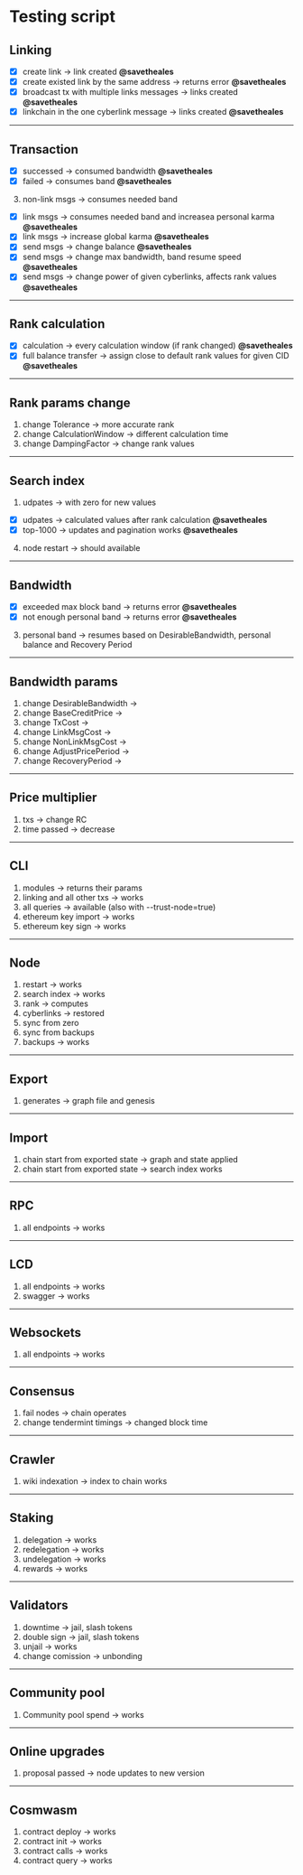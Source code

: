 # Testing script

## Linking

- [x] create link -> link created **@savetheales**
- [x] create existed link by the same address -> returns error **@savetheales**
- [x] broadcast tx with multiple links messages -> links created **@savetheales**
- [x] linkchain in the one cyberlink message -> links created **@savetheales**

____________

## Transaction

- [x] successed -> consumed bandwidth **@savetheales**
- [x] failed -> consumes band **@savetheales**
3. non-link msgs -> consumes needed band
- [x] link msgs -> consumes needed band and increasea personal karma **@savetheales**
- [x] link msgs -> increase global karma **@savetheales**
- [x] send msgs -> change balance **@savetheales**
- [x] send msgs -> change max bandwidth, band resume speed **@savetheales**
- [x] send msgs -> change power of given cyberlinks, affects rank values **@savetheales**

____________

## Rank calculation

- [x] calculation -> every calculation window (if rank changed) **@savetheales**
- [x] full balance transfer -> assign close to default rank values for given CID **@savetheales**

____________

## Rank params change

1. change Tolerance -> more accurate rank
2. change CalculationWindow -> different calculation time
3. change DampingFactor -> change rank values

____________

## Search index

1. udpates -> with zero for new values
- [x] udpates -> calculated values after rank calculation **@savetheales**
- [x] top-1000 -> updates and pagination works **@savetheales**
4. node restart -> should available

____________

## Bandwidth

- [x] exceeded max block band -> returns error **@savetheales**
- [x] not enough personal band -> returns error **@savetheales**
3. personal band -> resumes based on DesirableBandwidth, personal balance and Recovery Period

____________

## Bandwidth params

1. change DesirableBandwidth ->
2. change BaseCreditPrice ->
3. change TxCost ->
4. change LinkMsgCost ->
5. change NonLinkMsgCost ->
6. change AdjustPricePeriod ->
7. change RecoveryPeriod ->

____________

## Price multiplier

1. txs -> change RC
2. time passed -> decrease

____________

## CLI

1. modules -> returns their params
2. linking and all other txs -> works
3. all queries -> available (also with --trust-node=true)
4. ethereum key import -> works
5. ethereum key sign -> works

____________

## Node

1. restart -> works
2. search index -> works
3. rank -> computes
4. cyberlinks -> restored
5. sync from zero
6. sync from backups
7. backups -> works

____________

## Export

1. generates -> graph file and genesis

____________

## Import

1. chain start from exported state -> graph and state applied
2. chain start from exported state -> search index works

____________

## RPC

1. all endpoints -> works

____________

## LCD

1. all endpoints -> works
2. swagger -> works

____________

## Websockets

1. all endpoints -> works

____________

## Consensus

1. fail nodes -> chain operates
2. change tendermint timings -> changed block time

____________

## Crawler

1. wiki indexation -> index to chain works

____________

## Staking

1. delegation -> works
2. redelegation -> works
3. undelegation -> works
4. rewards -> works

____________

## Validators

1. downtime -> jail, slash tokens
2. double sign -> jail, slash tokens
3. unjail -> works
4. change comission -> unbonding

____________

## Community pool

1. Community pool spend -> works

____________

## Online upgrades

1. proposal passed -> node updates to new version

____________

## Cosmwasm

1. contract deploy -> works
2. contract init -> works
3. contract calls -> works
4. contract query -> works
